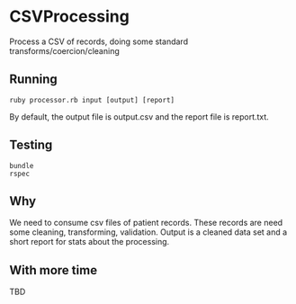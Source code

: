 # CSVProcessing

Process a CSV of records, doing some standard transforms/coercion/cleaning

## Running

```
ruby processor.rb input [output] [report]
```

By default, the output file is output.csv and the report file is report.txt.

## Testing

```
bundle
rspec
```

## Why

We need to consume csv files of patient records.
These records are need some cleaning, transforming, validation.
Output is a cleaned data set and a short report for stats about the processing.

## With more time

TBD
